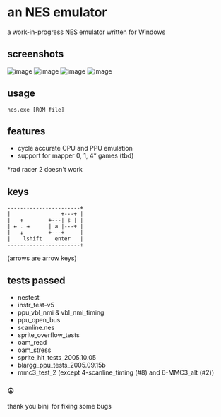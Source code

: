 # an NES emulator

a work-in-progress NES emulator written for Windows

## screenshots

![image](https://user-images.githubusercontent.com/98568521/193934396-71b05049-3962-4f2e-b497-e31345701b8e.png)
![image](https://user-images.githubusercontent.com/98568521/193934546-eccd8b55-351a-494e-b27f-45e844bac69d.png)
![image](https://user-images.githubusercontent.com/98568521/193934605-9a5e7401-0f49-4616-9ca1-0c5c8dda133d.png)
![image](https://user-images.githubusercontent.com/98568521/193934747-5e5d01ce-0cad-41f4-9ba7-70c9655cb65b.png)

## usage

`nes.exe [ROM file]`

## features

- cycle accurate CPU and PPU emulation
- support for mapper 0, 1, 4* games (tbd)

*rad racer 2 doesn't work

## keys

```
-----------------------+
|                +---+ |
|   ↑        +---| s | |
| ← . →      | a |---+ |
|   ↓        +---+     |
|    lshift    enter   |
-----------------------+
```

(arrows are arrow keys)

## tests passed

- nestest
- instr_test-v5
- ppu_vbl_nmi & vbl_nmi_timing
- ppu_open_bus
- scanline.nes
- sprite_overflow_tests
- oam_read
- oam_stress
- sprite_hit_tests_2005.10.05
- blargg_ppu_tests_2005.09.15b
- mmc3_test_2 (except 4-scanline_timing (#8) and 6-MMC3_alt (#2))

### ☮️

thank you binji for fixing some bugs
